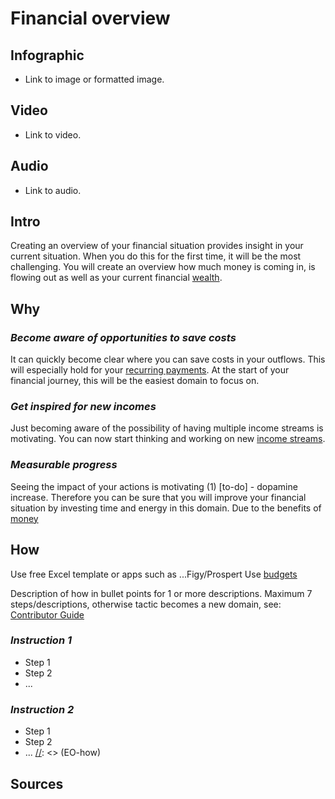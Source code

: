 [//]: <> (FM6,TH,X0,EPLMA)

# **Financial overview**

## **Infographic**
[//]: <> (BO-infographic)
- Link to image or formatted image.

[//]: <> (EO-infographic)
## **Video**
[//]: <> (BO-video)
- Link to video.

[//]: <> (EO-video)
## **Audio**
[//]: <> (BO-audio)
- Link to audio.

[//]: <> (EO-audio)

## **Intro**
[//]: <> (BO-intro)
Creating an overview of your financial situation provides insight in your current situation. When you do this for the first time, it will be the most challenging. You will create an overview how much money is coming in, is flowing out as well as your current financial [wealth](Wealth).

[//]: <> (EO-intro)
## **Why**
[//]: <> (BO-why)

### *Become aware of opportunities to save costs*
It can quickly become clear where you can save costs in your outflows. This will especially hold for your [recurring payments](Minimize_recurring_payments.md). At the start of your financial journey, this will be the easiest domain to focus on.

### *Get inspired for new incomes*
Just becoming aware of the possibility of having multiple income streams is motivating. You can now start thinking and working on new [income streams](Intro_generating_money.md).

### *Measurable progress*
Seeing the impact of your actions is motivating (1) [to-do] - dopamine increase. Therefore you can be sure that you will improve your financial situation by investing time and energy in this domain. Due to the benefits of [money](Intro_money.md)

[//]: <> (EO-why)
## **How**
[//]: <> (BO-how)
Use free Excel template or apps such as ...Figy/Prospert
Use [budgets](Spending_budgets.md)

Description of how in bullet points for 1 or more descriptions. Maximum 7 steps/descriptions, otherwise tactic becomes a new domain, see: [Contributor Guide](Contributor_guide.md)
### *Instruction 1*
-	Step 1
-	Step 2
-	...
### *Instruction 2*
-	Step 1
-	Step 2
-	...
[//]: <> (EO-how)

## **Sources**
[//]: <> (BO-sources)
[//]: <> (EO-scientific)

